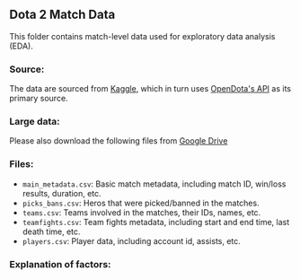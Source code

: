 ## Dota 2 Match Data

This folder contains match-level data used for exploratory data analysis (EDA). 

### Source:

The data are sourced from [Kaggle](https://www.kaggle.com/datasets/bwandowando/dota-2-pro-league-matches-2023), which in turn uses [OpenDota's API](https://api.opendota.com/) as its primary source.

### Large data:

Please also download the following files from [Google Drive](https://drive.google.com/drive/folders/1EY2Mdo0SbFQVW-ZwG_I84EC_EmrUE51I?usp=share_link)

### Files:
- `main_metadata.csv`: Basic match metadata, including match ID, win/loss results, duration, etc.
- `picks_bans.csv`: Heros that were picked/banned in the matches.
- `teams.csv`: Teams involved in the matches, their IDs, names, etc.
- `teamfights.csv`: Team fights metadata, including start and end time, last death time, etc.
- `players.csv`: Player data, including account id, assists, etc.

### Explanation of factors:





